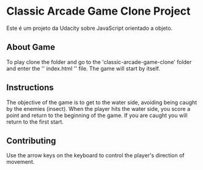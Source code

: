 # Classic Arcade Game Clone Project

Este é um projeto da Udacity sobre JavaScript orientado a objeto.

## About Game

To play clone the folder and go to the 'classic-arcade-game-clone' folder and enter the '' index.html '' file. The game will start by itself.

## Instructions

The objective of the game is to get to the water side, avoiding being caught by the enemies (insect). When the player hits the water side, you score a point and return to the beginning of the game. If you are caught you will return to the first start.

## Contributing

Use the arrow keys on the keyboard to control the player's direction of movement.